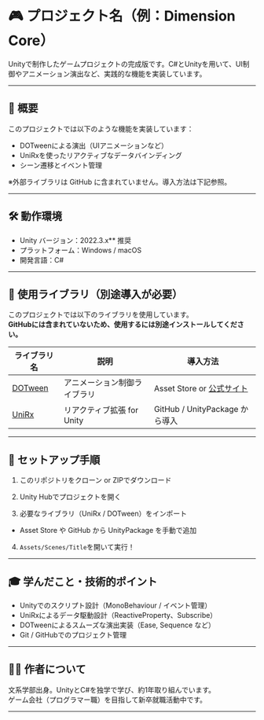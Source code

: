 # 🎮 プロジェクト名（例：Dimension Core）

Unityで制作したゲームプロジェクトの完成版です。C#とUnityを用いて、UI制御やアニメーション演出など、実践的な機能を実装しています。

---

## 📌 概要

このプロジェクトでは以下のような機能を実装しています：

- DOTweenによる演出（UIアニメーションなど）
- UniRxを使ったリアクティブなデータバインディング
- シーン遷移とイベント管理

※外部ライブラリは GitHub に含まれていません。導入方法は下記参照。

---

## 🛠️ 動作環境

- Unity バージョン：2022.3.x** 推奨  
- プラットフォーム：Windows / macOS  
- 開発言語：C#

---

## 🧩 使用ライブラリ（別途導入が必要）

このプロジェクトでは以下のライブラリを使用しています。  
**GitHubには含まれていないため、使用するには別途インストールしてください。**

| ライブラリ名 | 説明 | 導入方法 |
|--------------|------|----------|
| [DOTween](http://dotween.demigiant.com/) | アニメーション制御ライブラリ | Asset Store or [公式サイト](http://dotween.demigiant.com/) |
| [UniRx](https://github.com/neuecc/UniRx) | リアクティブ拡張 for Unity | GitHub / UnityPackage から導入 |

---

## 🚀 セットアップ手順

1. このリポジトリをクローン or ZIPでダウンロード  

2. Unity Hubでプロジェクトを開く

3. 必要なライブラリ（UniRx / DOTween）をインポート  
- Asset Store や GitHub から UnityPackage を手動で追加

4. `Assets/Scenes/Title`を開いて実行！

---

## 🎓 学んだこと・技術的ポイント

- Unityでのスクリプト設計（MonoBehaviour / イベント管理）
- UniRxによるデータ駆動設計（ReactiveProperty、Subscribe）
- DOTweenによるスムーズな演出実装（Ease, Sequence など）
- Git / GitHubでのプロジェクト管理

---

## 🙋‍♀️ 作者について

文系学部出身。UnityとC#を独学で学び、約1年取り組んでいます。  
ゲーム会社（プログラマー職）を目指して新卒就職活動中です。


---

